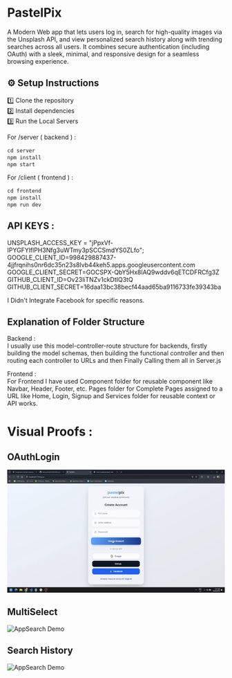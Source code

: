 # PastelPix
A Modern Web app that lets users log in, search for high-quality images via the Unsplash API, and view personalized search history along with trending searches across all users. It combines secure authentication (including OAuth) with a sleek, minimal, and responsive design for a seamless browsing experience.

## ⚙️ Setup Instructions

1️⃣ Clone the repository  
2️⃣ Install dependencies  
3️⃣ Run the Local Servers

For /server ( backend ) :
```
cd server
npm install
npm start
```

For /client ( frontend ) :
```
cd frontend
npm install
npm run dev
```

## API KEYS :
UNSPLASH_ACCESS_KEY = "jPpxVf-IPYGFYlflPH3Nfg3uWTmy3pSCCSmdYS0ZLfo";  
GOOGLE_CLIENT_ID=998429887437-4jjfrqnihs0nr6dc35n23s8lvb44keh5.apps.googleusercontent.com  
GOOGLE_CLIENT_SECRET=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  
GITHUB_CLIENT_ID=Ov23liTNZv1ckDtIQ3tQ  
GITHUB_CLIENT_SECRET=16daa13bc38becf44aad65ba9116733fe39343ba

I Didn't Integrate Facebook for specific reasons.

## Explanation of Folder Structure  

Backend :  
I usually use this model-controller-route structure for backends, firstly building the model schemas, then building the functional controller and then routing each controller to URLs and then Finally Calling them all in Server.js  

Frontend :  
For Frontend I have used Component folder for reusable component like Navbar, Header, Footer, etc. Pages folder for Complete Pages assigned to a URL like Home, Login, Signup and Services folder for reusable context or API works.

# Visual Proofs :

## OAuthLogin
![AppSearch Demo](./client/src/assets/oAuth.gif)

## MultiSelect
![AppSearch Demo](./client/src/assets/multiselect.gif)

## Search History
![AppSearch Demo](./client/src/assets/search.gif)
